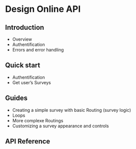 # Design Online API
## Introduction
- Overview
- Authentification
- Errors and error handling
## Quick start
- Authentification
- Get user’s Surveys
## Guides
  - Creating a simple survey with basic Routing (survey logic)
  - Loops
  - More complexe Routings
  - Customizing a survey appearance and controls
## API Reference
